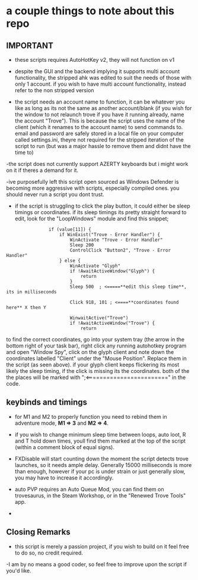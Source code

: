 # a couple things to note about this repo

## **IMPORTANT**

- these scripts requires AutoHotKey v2, they will not function on v1

- despite the GUI and the backend implying it supports multi account functionality, the stripped ahk was edited to suit the needs of those with only 1 account. if you wish to have multi account functionality, instead refer to the non stripped version

- the script needs an account name to function, it can be whatever you like as long as its not the same as another account/blank (if you wish for the window to not relaunch trove if you have it running already, name the account "Trove"). This is because the script uses the name of the client (which it renames to the account name) to send commands to. email and password are safely stored in a local file on your computer called settings.ini, theyre not required for the stripped iteration of the script to run (but was a major hassle to remove them and didnt have the time to)

-the script does not currently support AZERTY keyboards but i might work on it if theres a demand for it.

-ive purposefully left this script open sourced as Windows Defender is becoming more aggressive with scripts, especially compiled ones. you should never run a script you dont trust.

- if the script is struggling to click the play button, it could either be sleep timings or coordinates. if its sleep timings its pretty straight forward to edit, look for the "LoopWindows" module and find this snippet;
```AHK
                if (value[11]) {
                    if WinExist("Trove - Error Handler") {
                        WinActivate "Trove - Error Handler"
                        Sleep 200
                        ControlClick "Button2", "Trove - Error Handler"
                    } else {
                        WinActivate "Glyph"
                        if !AwaitActiveWindow("Glyph") {
                            return
                        }
                        Sleep 500  ; <=====**edit this sleep time**, its in milliseconds
                        
                        Click 918, 101 ; <====**coordinates found here** X then Y
                        
                        WinwaitActive("Trove")
                        if !AwaitActiveWindow("Trove") {
                            return
```
to find the correct coordinates, go into your system tray (the arrow in the bottom right of your task bar), right click any running autohotkey program and open "Window Spy", click on the glyph client and note down the coordinates labelled "Client" under the "Mouse Position". Replace them in the script (as seen above). if your glyph client keeps flickering its most likely the sleep timing, if the click is missing its the coordinates.
both of the the places will be marked with ";<========================" in the code.                       
                    
                

## **keybinds and timings**

- for M1 and M2 to properly function you need to rebind them in adventure mode, __M1 => 3__ and __M2 => 4__.

- if you wish to change minimum sleep time between loops, auto loot, R and T hold down times, youll find them marked at the top of the script (within a comment block of equal signs).

- FXDisable will start counting down the moment the script detects trove launches, so it needs ample delay. Generally 15000 milliseconds is more than enough, however if your pc is under strain or just generally slow, you may have to increase it accordingly.

- auto PVP requires an Auto Queue Mod, you can find them on trovesaurus, in the Steam Workshop, or in the "Renewed Trove Tools" app.

-

## **Closing Remarks**

- this script is merely a passion project, if you wish to build on it feel free to do so, no credit required.

-I am by no means a good coder, so feel free to improve upon the script if you'd like.



